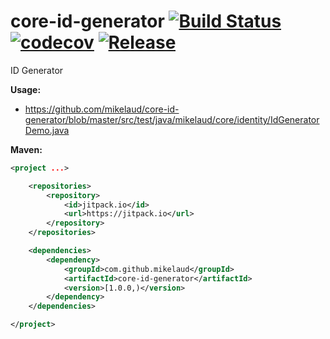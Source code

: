 # core-id-generator [![Build Status](https://travis-ci.org/mikelaud/core-id-generator.svg?branch=master)](https://travis-ci.org/mikelaud/core-id-generator) [![codecov](https://codecov.io/gh/mikelaud/core-id-generator/branch/master/graph/badge.svg)](https://codecov.io/gh/mikelaud/core-id-generator) [![Release](https://jitpack.io/v/mikelaud/core-id-generator.svg)](https://jitpack.io/#mikelaud/core-id-generator)

ID Generator

**Usage:**
- https://github.com/mikelaud/core-id-generator/blob/master/src/test/java/mikelaud/core/identity/IdGeneratorDemo.java

**Maven:**
```XML
<project ...>

	<repositories>
		<repository>
			<id>jitpack.io</id>
			<url>https://jitpack.io</url>
		</repository>
	</repositories>

	<dependencies>
		<dependency>
			<groupId>com.github.mikelaud</groupId>
			<artifactId>core-id-generator</artifactId>
			<version>[1.0.0,)</version>
		</dependency>
	</dependencies>

</project>
```

